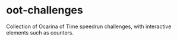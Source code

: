 # oot-challenges
Collection of Ocarina of Time speedrun challenges, with interactive elements such as counters.

